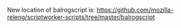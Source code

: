 New location of balrogscript is: https://github.com/mozilla-releng/scriptworker-scripts/tree/master/balrogscript
